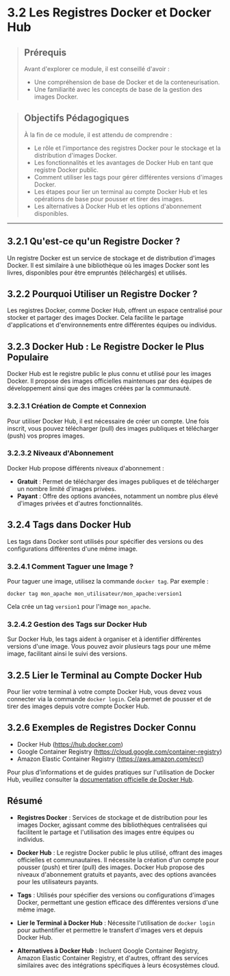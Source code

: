 # 3.2 Les Registres Docker et Docker Hub

<blockquote>
  <h2>Prérequis</h2>
  <p>Avant d'explorer ce module, il est conseillé d'avoir :</p>
  <ul>
    <li>Une compréhension de base de Docker et de la conteneurisation.</li>
    <li>Une familiarité avec les concepts de base de la gestion des images Docker.</li>
  </ul>
</blockquote>

<blockquote>
  <h2>Objectifs Pédagogiques</h2>
  <p>À la fin de ce module, il est attendu de comprendre :</p>
  <ul>
    <li>Le rôle et l'importance des registres Docker pour le stockage et la distribution d'images Docker.</li>
    <li>Les fonctionnalités et les avantages de Docker Hub en tant que registre Docker public.</li>
    <li>Comment utiliser les tags pour gérer différentes versions d'images Docker.</li>
    <li>Les étapes pour lier un terminal au compte Docker Hub et les opérations de base pour pousser et tirer des images.</li>
    <li>Les alternatives à Docker Hub et les options d'abonnement disponibles.</li>
  </ul>
</blockquote>

---

## 3.2.1 Qu'est-ce qu'un Registre Docker ?
Un registre Docker est un service de stockage et de distribution d'images Docker. Il est similaire à une bibliothèque où les images Docker sont les livres, disponibles pour être empruntés (téléchargés) et utilisés.

## 3.2.2 Pourquoi Utiliser un Registre Docker ?
Les registres Docker, comme Docker Hub, offrent un espace centralisé pour stocker et partager des images Docker. Cela facilite le partage d'applications et d'environnements entre différentes équipes ou individus.

## 3.2.3 Docker Hub : Le Registre Docker le Plus Populaire
Docker Hub est le registre public le plus connu et utilisé pour les images Docker. Il propose des images officielles maintenues par des équipes de développement ainsi que des images créées par la communauté.

### 3.2.3.1 Création de Compte et Connexion
Pour utiliser Docker Hub, il est nécessaire de créer un compte. Une fois inscrit, vous pouvez télécharger (pull) des images publiques et télécharger (push) vos propres images.

### 3.2.3.2 Niveaux d'Abonnement
Docker Hub propose différents niveaux d'abonnement :
- **Gratuit** : Permet de télécharger des images publiques et de télécharger un nombre limité d'images privées.
- **Payant** : Offre des options avancées, notamment un nombre plus élevé d'images privées et d'autres fonctionnalités.

## 3.2.4 Tags dans Docker Hub
Les tags dans Docker sont utilisés pour spécifier des versions ou des configurations différentes d'une même image.

### 3.2.4.1 Comment Taguer une Image ?
Pour taguer une image, utilisez la commande `docker tag`. Par exemple :
```
docker tag mon_apache mon_utilisateur/mon_apache:version1
```
Cela crée un tag `version1` pour l'image `mon_apache`.

### 3.2.4.2 Gestion des Tags sur Docker Hub
Sur Docker Hub, les tags aident à organiser et à identifier différentes versions d'une image. Vous pouvez avoir plusieurs tags pour une même image, facilitant ainsi le suivi des versions.

## 3.2.5 Lier le Terminal au Compte Docker Hub
Pour lier votre terminal à votre compte Docker Hub, vous devez vous connecter via la commande `docker login`. Cela permet de pousser et de tirer des images depuis votre compte Docker Hub.

## 3.2.6 Exemples de Registres Docker Connu
- Docker Hub (https://hub.docker.com)
- Google Container Registry (https://cloud.google.com/container-registry)
- Amazon Elastic Container Registry (https://aws.amazon.com/ecr/)

Pour plus d'informations et de guides pratiques sur l'utilisation de Docker Hub, veuillez consulter la [documentation officielle de Docker Hub](https://docs.docker.com/docker-hub/).


## Résumé

- **Registres Docker** : Services de stockage et de distribution pour les images Docker, agissant comme des bibliothèques centralisées qui facilitent le partage et l'utilisation des images entre équipes ou individus.

- **Docker Hub** : Le registre Docker public le plus utilisé, offrant des images officielles et communautaires. Il nécessite la création d'un compte pour pousser (push) et tirer (pull) des images. Docker Hub propose des niveaux d'abonnement gratuits et payants, avec des options avancées pour les utilisateurs payants.

- **Tags** : Utilisés pour spécifier des versions ou configurations d'images Docker, permettant une gestion efficace des différentes versions d'une même image.

- **Lier le Terminal à Docker Hub** : Nécessite l'utilisation de `docker login` pour authentifier et permettre le transfert d'images vers et depuis Docker Hub.

- **Alternatives à Docker Hub** : Incluent Google Container Registry, Amazon Elastic Container Registry, et d'autres, offrant des services similaires avec des intégrations spécifiques à leurs écosystèmes cloud.

